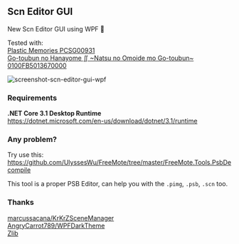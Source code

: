 
## Scn Editor GUI

New Scn Editor GUI using WPF 🎉

Tested with:  
[Plastic Memories PCSG00931](https://vndb.org/v19441)  
[Go-toubun no Hanayome ∬ \~Natsu no Omoide mo Go-toubun\~ 0100FB5013670000](https://vndb.org/v29889)  

![screenshot-scn-editor-gui-wpf](https://user-images.githubusercontent.com/88515571/164986029-592b9d0d-2363-4e5b-80de-6fdeb937fe0f.png)

### Requirements

**.NET Core 3.1 Desktop Runtime**  
https://dotnet.microsoft.com/en-us/download/dotnet/3.1/runtime

### Any problem?
Try use this: https://github.com/UlyssesWu/FreeMote/tree/master/FreeMote.Tools.PsbDecompile

This tool is a proper PSB Editor, can help you with the `.pimg`, `.psb`, `.scn` too.

### Thanks

[marcussacana/KrKrZSceneManager](https://github.com/marcussacana/KrKrZSceneManager)  
[AngryCarrot789/WPFDarkTheme](https://github.com/AngryCarrot789/WPFDarkTheme)  
[Zlib](https://raw.githubusercontent.com/hiroshiyuri/scn-editor-gui-wpf/main/KrKrSceneManager/Zlib/license.txt)
